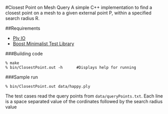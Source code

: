 #Closest Point on Mesh Query
A simple C++ implementation to find a closest  point on a mesh to a given external point P, within a specified search radius R.

##Requirements
* [Ply IO ](http://people.sc.fsu.edu/~jburkardt/data/ply/ply.html)
* [Boost Minimalist Test Library](http://www.boost.org/doc/libs/1_46_1/libs/test/doc/html/minimal.html)

###Building code
```
% make
% bin/ClosestPoint.out -h      #Displays help for running
```
###Sample run 
```
% bin/ClosestPoint.out data/happy.ply
```
The test cases read the query points from `data/queryPoints.txt`. Each line is a space separated value of the cordinates followed by the search radius value



